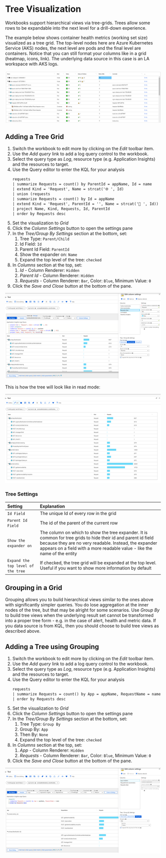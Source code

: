 # Tree Visualization

Workbooks support hierarchical views via tree-grids. Trees allow some rows to be expandable into the next level for a drill-down experience.

The example below shows container health metrics (working set size) visualized as a tree grid. The top-level nodes here are Azure Kubernetes Service (AKS) nodes, the next level are pods and the final level are containers. Notice that you can still format your columns like in a grid (heatmap, icons, link). The underlying data source in this case is an LA workspace with AKS logs. 

![Image showing a tile visualization in workbooks](../Images/TreeExample.png)

## Adding a Tree Grid
1. Switch the workbook to edit more by clicking on the _Edit_ toolbar item.
2. Use the _Add query_ link to add a log query control to the workbook. 
3. Select the query type as _Log_, resource type (e.g. Application Insights) and the resources to target.
4. Use the Query editor to enter the KQL for your analysis
    ```
    requests
    | summarize Requests = count() by ParentId = appName, Id = name
    | extend Kind = 'Request', Name = strcat('🌐 ', Id)
    | union (requests
    | summarize Requests = count() by Id = appName
    | extend Kind = 'Request', ParentId = '', Name = strcat('📱 ', Id))
    | project Name, Kind, Requests, Id, ParentId
    | order by Requests desc
    ```
5. Set the visualization to _Grid_
6. Click the _Column Settings_ button to open the settings pane
7. In the _Tree/Group By Settings_ section at the bottom, set:
    1. Tree Type: `Parent/Child`
    2. Id Field: `Id`
    3. Parent Id Field: `ParentId`
    4. Show the expander on: `Name`
    5. Expand the top level of the tree: `checked`
8. In _Columns_ section at the top, set:
    1. _Id_ - Column Renderer: `Hidden`
    1. _Parent Id_ - Column Renderer: `Hidden`
    3. _Requests_ - Column Renderer: `Bar`, Color: `Blue`, Minimum Value: `0`
9. Click the _Save and Close_ button at the bottom of the pane.

![Image showing the creation of a tree visualization in workbooks](../Images/Tree-Create.png)

This is how the tree will look like in read mode:

![Image showing the creation of a tree visualization in workbooks](../Images/Tree-ReadMode.png)

### Tree Settings
| Setting | Explanation |
|:------------- |:-------------|
| `Id Field` | The unique Id of every row in the grid |
| `Parent Id Field` | The id of the parent of the current row |
| `Show the expander on` | The column on which to show the tree expander. It is common for tree grids to hide their id and parent id field because they are no very readable. Instead, the expander appears on a field with a more readable value - like the name of the entity |
| `Expand the top level of the tree` | If checked, the tree grid will be expanded at the top level. Useful if you want to show more information by default |

## Grouping in a Grid
Grouping allows you to build hierarchical views similar to the ones above with significantly simpler queries. You do lose aggregation at the inner nodes of the tree, but that may be alright for some scenarios. Use _Group By_ to build tree views when the underlying result set cannot be transformed into a proper tree form - e.g. in the case of alert, health and metric data. If you data source is from KQL, then you should choose to build tree views as described above.

## Adding a Tree using Grouping
1. Switch the workbook to edit more by clicking on the _Edit_ toolbar item.
2. Use the _Add query_ link to add a log query control to the workbook. 
3. Select the query type as _Log_, resource type (e.g. Application Insights) and the resources to target.
4. Use the Query editor to enter the KQL for your analysis
    ```
    requests
    | summarize Requests = count() by App = appName, RequestName = name
    | order by Requests desc
    ```
5. Set the visualization to _Grid_
6. Click the _Column Settings_ button to open the settings pane
7. In the _Tree/Group By Settings_ section at the bottom, set:
    1. Tree Type: `Group By`
    2. Group By: `App`
    3. Then By: `None`
    4. Expand the top level of the tree: `checked`
8. In _Columns_ section at the top, set:
    1. _App_ - Column Renderer: `Hidden`
    2. _Requests_ - Column Renderer: `Bar`, Color: `Blue`, Minimum Value: `0`
9. Click the _Save and Close_ button at the bottom of the pane.

![Image showing the creation of a tree visualization in workbooks](../Images/Tree-Group-Create.png)
